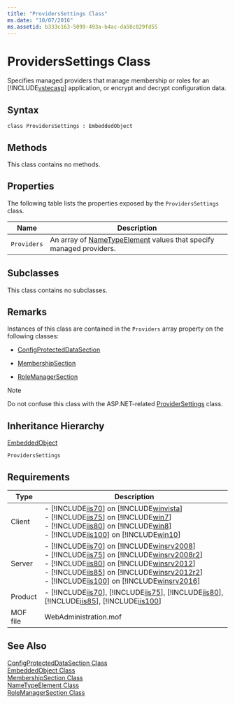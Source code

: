 ```yaml
---
title: "ProvidersSettings Class"
ms.date: "10/07/2016"
ms.assetid: b333c163-5099-493a-b4ac-da50c029fd55
---
```

# ProvidersSettings Class
Specifies managed providers that manage membership or roles for an [!INCLUDE[vstecasp](../wmi-provider/includes/vstecasp-md.md)] application, or encrypt and decrypt configuration data.  
  
## Syntax  
  
```vbs  
class ProvidersSettings : EmbeddedObject  
```  
  
## Methods  
 This class contains no methods.  
  
## Properties  
 The following table lists the properties exposed by the `ProvidersSettings` class.  
  
|Name|Description|  
|----------|-----------------|  
|`Providers`|An array of [NameTypeElement](../wmi-provider/nametypeelement-class.md) values that specify managed providers.|  
  
## Subclasses  
 This class contains no subclasses.  
  
## Remarks  
 Instances of this class are contained in the `Providers` array property on the following classes:  
  
-   [ConfigProtectedDataSection](../wmi-provider/configprotecteddatasection-class.md)  
  
-   [MembershipSection](../wmi-provider/membershipsection-class.md)  
  
-   [RoleManagerSection](../wmi-provider/rolemanagersection-class.md)  
  
> [!NOTE]
>  Do not confuse this class with the ASP.NET-related [ProviderSettings](../wmi-provider/providersettings-class.md) class.  
  
## Inheritance Hierarchy  
 [EmbeddedObject](../wmi-provider/embeddedobject-class.md)  
  
 `ProvidersSettings`  
  
## Requirements  
  
|Type|Description|  
|----------|-----------------|  
|Client|-   [!INCLUDE[iis70](../wmi-provider/includes/iis70-md.md)] on [!INCLUDE[winvista](../wmi-provider/includes/winvista-md.md)]<br />-   [!INCLUDE[iis75](../wmi-provider/includes/iis75-md.md)] on [!INCLUDE[win7](../wmi-provider/includes/win7-md.md)]<br />-   [!INCLUDE[iis80](../wmi-provider/includes/iis80-md.md)] on [!INCLUDE[win8](../wmi-provider/includes/win8-md.md)]<br />-   [!INCLUDE[iis100](../wmi-provider/includes/iis100-md.md)] on [!INCLUDE[win10](../wmi-provider/includes/win10-md.md)]|  
|Server|-   [!INCLUDE[iis70](../wmi-provider/includes/iis70-md.md)] on [!INCLUDE[winsrv2008](../wmi-provider/includes/winsrv2008-md.md)]<br />-   [!INCLUDE[iis75](../wmi-provider/includes/iis75-md.md)] on [!INCLUDE[winsrv2008r2](../wmi-provider/includes/winsrv2008r2-md.md)]<br />-   [!INCLUDE[iis80](../wmi-provider/includes/iis80-md.md)] on [!INCLUDE[winsrv2012](../wmi-provider/includes/winsrv2012-md.md)]<br />-   [!INCLUDE[iis85](../wmi-provider/includes/iis85-md.md)] on [!INCLUDE[winsrv2012r2](../wmi-provider/includes/winsrv2012r2-md.md)]<br />-   [!INCLUDE[iis100](../wmi-provider/includes/iis100-md.md)] on [!INCLUDE[winsrv2016](../wmi-provider/includes/winsrv2016-md.md)]|  
|Product|-   [!INCLUDE[iis70](../wmi-provider/includes/iis70-md.md)], [!INCLUDE[iis75](../wmi-provider/includes/iis75-md.md)], [!INCLUDE[iis80](../wmi-provider/includes/iis80-md.md)], [!INCLUDE[iis85](../wmi-provider/includes/iis85-md.md)], [!INCLUDE[iis100](../wmi-provider/includes/iis100-md.md)]|  
|MOF file|WebAdministration.mof|  
  
## See Also  
 [ConfigProtectedDataSection Class](../wmi-provider/configprotecteddatasection-class.md)   
 [EmbeddedObject Class](../wmi-provider/embeddedobject-class.md)   
 [MembershipSection Class](../wmi-provider/membershipsection-class.md)   
 [NameTypeElement Class](../wmi-provider/nametypeelement-class.md)   
 [RoleManagerSection Class](../wmi-provider/rolemanagersection-class.md)
